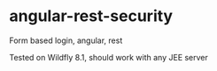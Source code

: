 angular-rest-security
=====================

Form based login, angular, rest

Tested on Wildfly 8.1, should work with any JEE server
